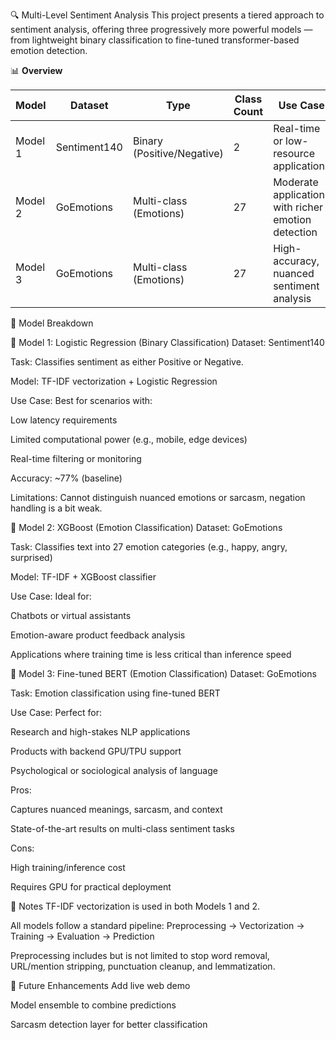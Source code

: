 🔍 Multi-Level Sentiment Analysis
This project presents a tiered approach to sentiment analysis, offering three progressively more powerful models — from lightweight binary classification to fine-tuned transformer-based emotion detection.

📊 **Overview**

| Model    | Dataset      | Type                         | Class Count | Use Case                                             | Accuracy | Computational Cost |
|----------|--------------|------------------------------|--------------|------------------------------------------------------|----------|---------------------|
| Model 1  | Sentiment140 | Binary (Positive/Negative)   | 2            | Real-time or low-resource applications               | ~79%     | 🟢 Low              |
| Model 2  | GoEmotions   | Multi-class (Emotions)       | 27           | Moderate applications with richer emotion detection  | ~43%     | 🟡 Medium           |
| Model 3  | GoEmotions   | Multi-class (Emotions)       | 27           | High-accuracy, nuanced sentiment analysis            | ~92%     | 🔴 High             |


🧠 Model Breakdown


🔹 Model 1: Logistic Regression (Binary Classification)
Dataset: Sentiment140

Task: Classifies sentiment as either Positive or Negative.

Model: TF-IDF vectorization + Logistic Regression

Use Case: Best for scenarios with:

Low latency requirements

Limited computational power (e.g., mobile, edge devices)

Real-time filtering or monitoring

Accuracy: ~77% (baseline)

Limitations: Cannot distinguish nuanced emotions or sarcasm, negation handling is a bit weak.



🔸 Model 2: XGBoost (Emotion Classification)
Dataset: GoEmotions

Task: Classifies text into 27 emotion categories (e.g., happy, angry, surprised)

Model: TF-IDF + XGBoost classifier

Use Case: Ideal for:

Chatbots or virtual assistants

Emotion-aware product feedback analysis

Applications where training time is less critical than inference speed




🔻 Model 3: Fine-tuned BERT (Emotion Classification)
Dataset: GoEmotions

Task: Emotion classification using fine-tuned BERT

Use Case: Perfect for:

Research and high-stakes NLP applications

Products with backend GPU/TPU support

Psychological or sociological analysis of language

Pros:

Captures nuanced meanings, sarcasm, and context

State-of-the-art results on multi-class sentiment tasks

Cons:

High training/inference cost

Requires GPU for practical deployment





📌 Notes
TF-IDF vectorization is used in both Models 1 and 2.

All models follow a standard pipeline: Preprocessing → Vectorization → Training → Evaluation → Prediction

Preprocessing includes but is not limited to stop word removal, URL/mention stripping, punctuation cleanup, and lemmatization.

🤖 Future Enhancements
Add live web demo

Model ensemble to combine predictions

Sarcasm detection layer for better classification
